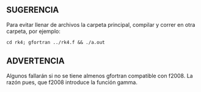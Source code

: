 ## SUGERENCIA
Para evitar llenar de archivos la carpeta principal, compilar y correr en otra
carpeta, por ejemplo:

``` cd rk4; gfortran ../rk4.f && ./a.out ```

## ADVERTENCIA
Algunos fallarán si no se tiene almenos gfortran compatible con f2008.
La razón pues, que f2008 introduce la función gamma.
